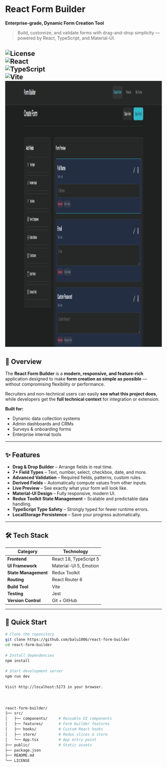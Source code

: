 # React Form Builder  
**Enterprise-grade, Dynamic Form Creation Tool**  
> Build, customize, and validate forms with drag-and-drop simplicity — powered by React, TypeScript, and Material-UI.  

![License](https://img.shields.io/badge/License-MIT-green)  
![React](https://img.shields.io/badge/React-18.2.0-blue)  
![TypeScript](https://img.shields.io/badge/TypeScript-5.0.0-blue)  
![Vite](https://img.shields.io/badge/Bundler-Vite-orange)  
<img width="1845" height="852" alt="image" src="https://github.com/balu1006/react-form-builder/blob/main/image.png" />
---

## 📖 Overview  
The **React Form Builder** is a **modern, responsive, and feature-rich** application designed to make **form creation as simple as possible** — without compromising flexibility or performance.  

Recruiters and non-technical users can easily **see what this project does**, while developers get the **full technical context** for integration or extension.  

**Built for:**  
- Dynamic data collection systems  
- Admin dashboards and CRMs  
- Surveys & onboarding forms  
- Enterprise internal tools  

---

## ✨ Features  

- **Drag & Drop Builder** – Arrange fields in real time.  
- **7+ Field Types** – Text, number, select, checkbox, date, and more.  
- **Advanced Validation** – Required fields, patterns, custom rules.  
- **Derived Fields** – Automatically compute values from other inputs.  
- **Live Preview** – See exactly what your form will look like.  
- **Material-UI Design** – Fully responsive, modern UI.  
- **Redux Toolkit State Management** – Scalable and predictable data handling.  
- **TypeScript Type Safety** – Strongly typed for fewer runtime errors.  
- **LocalStorage Persistence** – Save your progress automatically.  

---

## 🛠 Tech Stack  

| Category           | Technology |
|--------------------|------------|
| **Frontend**       | React 18, TypeScript 5 |
| **UI Framework**   | Material-UI 5, Emotion |
| **State Management** | Redux Toolkit |
| **Routing**        | React Router 6 |
| **Build Tool**     | Vite |
| **Testing**        | Jest |
| **Version Control**| Git + GitHub |

---

## 🚀 Quick Start  

```bash
# Clone the repository
git clone https://github.com/balu1006/react-form-builder
cd react-form-builder

# Install dependencies
npm install

# Start development server
npm run dev

Visit http://localhost:5173 in your browser.



react-form-builder/
├── src/
│   ├── components/     # Reusable UI components
│   ├── features/       # Form builder features
│   ├── hooks/          # Custom React hooks
│   ├── store/          # Redux slices & store
│   └── App.tsx         # App entry point
├── public/             # Static assets
├── package.json
├── README.md
└── LICENSE

